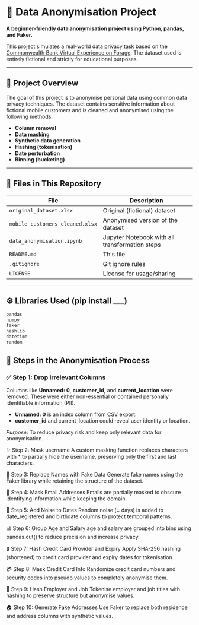 # 📁 Data Anonymisation Project

**A beginner-friendly data anonymisation project using Python, pandas, and Faker.**

This project simulates a real-world data privacy task based on the [Commonwealth Bank Virtual Experience on Forage](https://www.theforage.com/). The dataset used is entirely fictional and strictly for educational purposes.

---

## 📌 Project Overview

The goal of this project is to anonymise personal data using common data privacy techniques. The dataset contains sensitive information about fictional mobile customers and is cleaned and anonymised using the following methods:

- **Column removal**
- **Data masking**
- **Synthetic data generation**
- **Hashing (tokenisation)**
- **Date perturbation**
- **Binning (bucketing)**

---

## 📂 Files in This Repository

| File                          | Description |
|-------------------------------|-------------|
| `original_dataset.xlsx`       | Original (fictional) dataset |
| `mobile_customers_cleaned.xlsx` | Anonymised version of the dataset |
| `data_anonymisation.ipynb`    | Jupyter Notebook with all transformation steps |
| `README.md`                   | This file |
| `.gitignore`                  | Git ignore rules |
| `LICENSE`                     | License for usage/sharing |

---

## ⚙️ Libraries Used (pip install ___)

```python
pandas
numpy
faker
hashlib
datetime
random

```

## 🔐 Steps in the Anonymisation Process

### ✅ Step 1: Drop Irrelevant Columns
Columns like **Unnamed: 0**, **customer_id**, and **current_location** were removed. These were either non-essential or contained personally identifiable information (PII).

- **Unnamed: 0** is an index column from CSV export.
- **customer_id** and current_location could reveal user identity or location.

*Purpose*: To reduce privacy risk and keep only relevant data for anonymisation.

✨ Step 2: Mask username
A custom masking function replaces characters with * to partially hide the username, preserving only the first and last characters.

👤 Step 3: Replace Names with Fake Data
Generate fake names using the Faker library while retaining the structure of the dataset.

📧 Step 4: Mask Email Addresses
Emails are partially masked to obscure identifying information while keeping the domain.

📆 Step 5: Add Noise to Dates
Random noise (± days) is added to date_registered and birthdate columns to protect temporal patterns.

📊 Step 6: Group Age and Salary
age and salary are grouped into bins using pandas.cut() to reduce precision and increase privacy.

🔒 Step 7: Hash Credit Card Provider and Expiry
Apply SHA-256 hashing (shortened) to credit card provider and expiry dates for tokenisation.

💳 Step 8: Mask Credit Card Info
Randomize credit card numbers and security codes into pseudo values to completely anonymise them.

🏢 Step 9: Hash Employer and Job
Tokenise employer and job titles with hashing to preserve structure but anonymise values.

🏠 Step 10: Generate Fake Addresses
Use Faker to replace both residence and address columns with synthetic values.



